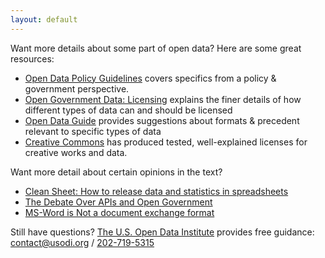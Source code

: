 ```yaml
---
layout: default
---
```


Want more details about some part of open data? Here are some great resources:

* [Open Data Policy Guidelines](http://sunlightfoundation.com/opendataguidelines/)
  covers specifics from a policy & government perspective.
* [Open Government Data: Licensing](http://theunitedstates.io/licensing/) explains
  the finer details of how different types of data can and should be licensed
* [Open Data Guide](http://jlord.github.io/open-data-guide/) provides
  suggestions about formats & precedent relevant to specific types of data
* [Creative Commons](http://creativecommons.org/) has produced tested, well-explained
  licenses for creative works and data.

Want more detail about certain opinions in the text?

* [Clean Sheet: How to release data and statistics in spreadsheets](http://www.clean-sheet.org/)
* [The Debate Over APIs and Open Government](http://techpresident.com/news/24829/free-data-debate-over-apis-and-open-government)
* [MS-Word is Not a document exchange format](http://www.goldmark.org/netrants/no-word/attach.html)

Still have questions? [The U.S. Open Data Institute](https://usodi.org/)
provides free guidance: [contact@usodi.org](mailto:contact@usodi.org) / <a href='tel:202-719-5315'>202-719-5315</a>
